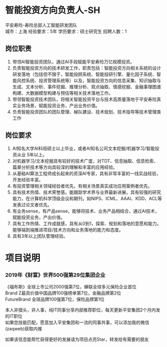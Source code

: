# 智能投资方向负责人-SH
平安寿险-寿险总部人工智能研发团队  
城市：上海 经验要求：5年 学历要求：硕士研究生  招聘人数：1

## 岗位职责
1.	带领AI智能投资团队，通过AI手段赋能平安寿险万亿规模投资。   
2.	负责智能投资方向的技术研发工作，职责包括：智能投资方向相关系统的设计研发落地（包括但不限于，智能投顾系统、智能投研引擎、量化因子系统、智能风控系统、投资管理系统等）以及，智能投资方向的信息采集、知识抽取与生成、文本分析、事件挖掘、推理分析、观点抽取、情感挖掘、金融事理图谱构建、大数据模型构建与预估等相关技术落地工作。   
3.	带领智能投资技术团队，将相关智能投资平台与技术高质量落地于平安寿险真实业务场景，赋能投资业务，产出业务价值。   
4.	负责智能投资团队的团队管理、梯队建设、技术规划、技术指导等技术管理类工作

## 岗位要求
1.	AI知名大学AI科班硕士以上毕业，或者AI知名公司文本挖掘/机器学习/智能投资从业 5年以上。   
2.	对机器学习/文本挖掘具有较好的技术广度，对TDT、信息抽取、信息检索、篇章分析技术等方向具较深的理解和丰富的应用经验。   
3.	从基础AI算法工程师成长起来的资深AI专家，具有非常丰富的一线实战经验，开发经验丰富。   
4.	有投资管理相关领域经验者优先，有相关场景真实成功应用案例者优先。   
5.	具有技术热情、技术荣誉感。能跟踪学术界与业界最新进展，具有较强的研究能力，在计算机科学顶级会议和期刊，如NIPS、ICML、AAAI、KDD、ACL等发表过论文者优先。   
6.	有业务sense，有产品sense，能够将技术、业务产品相结合，通过AI技术，赋能投资业务，产出价值。   
7.	具有工作热情、工作成就感，具有从0到1，探索、规划和落地的意愿和能力。能够端到端推进项目/技术方向和业务落地的能力和态度。   
8.	具有3年以上团队管理经验。

# 项目说明

### 2019年《财富》世界500强第29位集团企业
《福布斯》全球上市公司2000强第7位，蝉联全球多元保险企业首位  
Brand Z最具价值中国品牌100强榜单第7位，金融品牌第2位  
FutureBrand 全球品牌100强第7位，保险品牌第1位

本人非猎头，非人事，纯IT同事分享内部推荐职位，每天更新平安集团2个月内发的IT职位  
如果您技能匹配，愿意加入平安集团和一流的同事共事，可以添加我的微信(zaqweb)获取内推 

如果该信息能帮忙获得更好的发展请为项目点亮Star，转发给有需要的朋友




